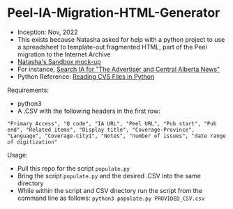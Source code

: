 # Peel-IA-Migration-HTML-Generator
* Inception: Nov, 2022
* This exists because Natasha asked for help with a python project to use a spreadsheet to template-out fragmented HTML, part of the Peel migration to the Internet Archive
* [Natasha's Sandbox mock-up](https://library.ualberta.ca/sandbox/natasha/peel/newspapers)
* For instance, [Search IA for "The Advertiser and Central Alberta News"](https://archive.org/search.php?query=the%20advertiser%20and%20central%20alberta%20news)
* Python Reference: [Reading CVS Files in Python](https://www.geeksforgeeks.org/reading-csv-files-in-python/)


Requirements:
  - python3
  - A .CSV with the following headers in the first row:
```
"Primary Access", "Q code", "IA URL", "Peel URL", "Pub start", "Pub end", "Related items", "Display title", "Coverage-Province", "Language", "Coverage-City1", "Notes", "number of issues", "date range of digitization"
```

Usage:
  - Pull this repo for the script ```populate.py```
  - Bring the script ```populate.py``` and the desired .CSV into the same directory
  - While within the script and CSV directory run the script from the command line as follows:
```python3 populate.py PROVIDED_CSV.csv```

